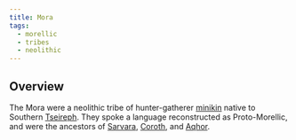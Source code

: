 ```yaml
---
title: Mora
tags:
  - morellic
  - tribes
  - neolithic
---
```

## Overview
The Mora were a neolithic tribe of hunter-gatherer [minikin](fauna/minikin.md) native to Southern [Tseireph](lore/2nd-realm/tseireph.md). They spoke a language reconstructed as Proto-Morellic, and were the ancestors of [Sarvara](lore/2nd-realm/morellic/sarvara.md), [Coroth](lore/2nd-realm/morellic/coroth.md), and [Aqhor](lore/2nd-realm/morellic/aqhor*.md).